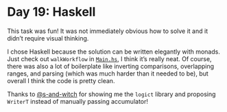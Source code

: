 # Day 19: Haskell

This task was fun! It was not immediately obvious how to solve it and it didn’t require visual thinking.

I chose Haskell because the solution can be written elegantly with monads.
Just check out `walkWorkflow` in [`Main.hs`], I think it’s really neat.
Of course, there was also a lot of boilerplate like inverting comparisons, overlapping ranges,
and parsing (which was much harder than it needed to be), but overall I think the code is pretty clean.

Thanks to [@s-and-witch] for showing me the `logict` library and proposing `WriterT` instead of manually passing accumulator!

[`Main.hs`]: ./code/app/Main.hs
[@s-and-witch]: https://github.com/s-and-witch
